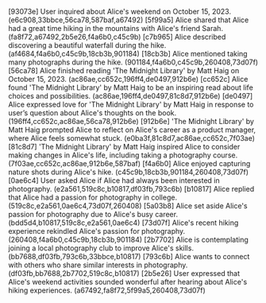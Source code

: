 [93073e] User inquired about Alice's weekend on October 15, 2023. (e6c908,33bbce,56ca78,587baf,a67492)
[5f99a5] Alice shared that Alice had a great time hiking in the mountains with Alice's friend Sarah. (fa8f72,a67492,2b5e26,f4a6b0,c45c9b)
[c7b965] Alice described discovering a beautiful waterfall during the hike. (af4684,f4a6b0,c45c9b,18cb3b,901184)
[18cb3b] Alice mentioned taking many photographs during the hike. (901184,f4a6b0,c45c9b,260408,73d07f)
[56ca78] Alice finished reading 'The Midnight Library' by Matt Haig on October 15, 2023. (ac86ae,cc652c,196ff4,de0497,912b6e)
[cc652c] Alice found 'The Midnight Library' by Matt Haig to be an inspiring read about life choices and possibilities. (ac86ae,196ff4,de0497,81c8d7,912b6e)
[de0497] Alice expressed love for 'The Midnight Library' by Matt Haig in response to user’s question about Alice's thoughts on the book. (196ff4,cc652c,ac86ae,56ca78,912b6e)
[912b6e] 'The Midnight Library' by Matt Haig prompted Alice to reflect on Alice's career as a product manager, where Alice feels somewhat stuck. (e0ba3f,81c8d7,ac86ae,cc652c,7f03ae)
[81c8d7] 'The Midnight Library' by Matt Haig inspired Alice to consider making changes in Alice's life, including taking a photography course. (7f03ae,cc652c,ac86ae,912b6e,587baf)
[f4a6b0] Alice enjoyed capturing nature shots during Alice's hike. (c45c9b,18cb3b,901184,260408,73d07f)
[0ae6c4] User asked Alice if Alice had always been interested in photography. (e2a561,519c8c,b10817,df03fb,793c6b)
[b10817] Alice replied that Alice had a passion for photography in college. (519c8c,e2a561,0ae6c4,73d07f,260408)
[5a03b8] Alice set aside Alice's passion for photography due to Alice's busy career. (bdd5d4,b10817,519c8c,e2a561,0ae6c4)
[73d07f] Alice's recent hiking experience rekindled Alice's passion for photography. (260408,f4a6b0,c45c9b,18cb3b,901184)
[2b7702] Alice is contemplating joining a local photography club to improve Alice's skills. (bb7688,df03fb,793c6b,33bbce,b10817)
[793c6b] Alice wants to connect with others who share similar interests in photography. (df03fb,bb7688,2b7702,519c8c,b10817)
[2b5e26] User expressed that Alice's weekend activities sounded wonderful after hearing about Alice's hiking experiences. (a67492,fa8f72,5f99a5,260408,73d07f)